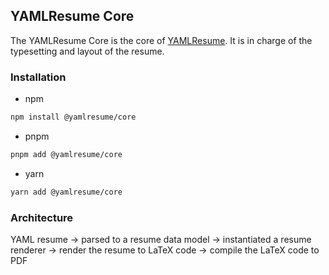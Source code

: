 ## YAMLResume Core

The YAMLResume Core is the core of [YAMLResume](https://yamlresume.dev).  It is
in charge of the typesetting and layout of the resume.

### Installation

- npm

```bash
npm install @yamlresume/core
```

- pnpm

```bash
pnpm add @yamlresume/core
```

- yarn

```bash
yarn add @yamlresume/core
```

### Architecture

YAML resume
-> parsed to a resume data model
-> instantiated a resume renderer
-> render the resume to LaTeX code
-> compile the LaTeX code to PDF